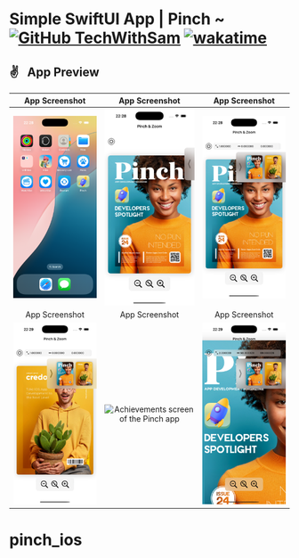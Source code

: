 # Simple SwiftUI App | Pinch ~ [![GitHub TechWithSam](https://img.shields.io/github/followers/techwithsam?label=follow&style=social)](https://github.com/techwithsam) [![wakatime](https://wakatime.com/badge/user/17680bd9-f12b-4310-aea8-6d4494a2eb13/project/882302e8-3bcd-44fe-ac8d-ea927dae42b9.svg)](https://wakatime.com/@techwithsam)

## ✌&ensp; App Preview

|             App Screenshot            |             App Screenshot           |             App Screenshot           |
| :----------------------------------: | :----------------------------------: | :----------------------------------: |
| ![Main screen of the Pinch app](https://github.com/techwithsam/pinch_ios/blob/main/screenshots/scr-1.png) | ![Statistics screen of the Pinch app](https://github.com/techwithsam/pinch_ios/blob/main/screenshots/scr-2.png) | ![Profile screen of the Pinch app](https://github.com/techwithsam/pinch_ios/blob/main/screenshots/scr-4.png) |
|             App Screenshot            |             App Screenshot           |             App Screenshot           |
| ![Settings screen of the Pinch app](https://github.com/techwithsam/pinch_ios/blob/main/screenshots/scr-5.png) | ![Achievements screen of the Pinch app](https://github.com/techwithsam/pinch_ios/blob/main/screenshots/scr-6.png) | ![Map screen of the Pinch app](https://github.com/techwithsam/pinch_ios/blob/main/screenshots/scr-7.png) |

# pinch_ios
